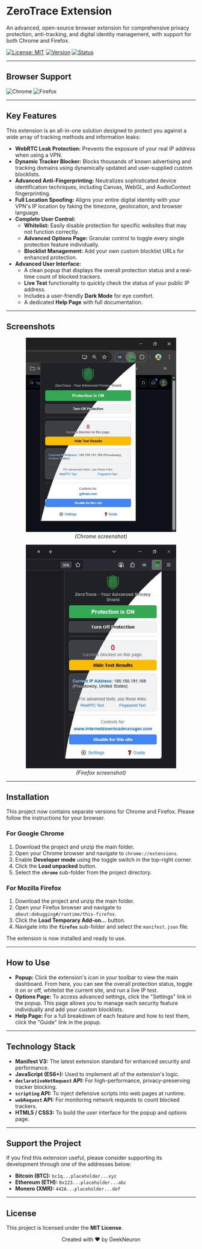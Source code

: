 # ZeroTrace Extension

An advanced, open-source browser extension for comprehensive privacy protection, anti-tracking, and digital identity management, with support for both Chrome and Firefox.

[![License: MIT](https://img.shields.io/badge/License-MIT-yellow.svg)](https://opensource.org/licenses/MIT)
[![Version](https://img.shields.io/badge/Version-5.0-blue.svg)]()
[![Status](https://img.shields.io/badge/Status-Complete-brightgreen.svg)]()

---

## Browser Support

![Chrome](https://img.shields.io/badge/Chrome-Supported-brightgreen.svg)
![Firefox](https://img.shields.io/badge/Firefox-Supported-orange.svg)

---

## Key Features

This extension is an all-in-one solution designed to protect you against a wide array of tracking methods and information leaks:

* **WebRTC Leak Protection:** Prevents the exposure of your real IP address when using a VPN.
* **Dynamic Tracker Blocker:** Blocks thousands of known advertising and tracking domains using dynamically updated and user-supplied custom blocklists.
* **Advanced Anti-Fingerprinting:** Neutralizes sophisticated device identification techniques, including Canvas, WebGL, and AudioContext fingerprinting.
* **Full Location Spoofing:** Aligns your entire digital identity with your VPN's IP location by faking the timezone, geolocation, and browser language.
* **Complete User Control:**
    * **Whitelist:** Easily disable protection for specific websites that may not function correctly.
    * **Advanced Options Page:** Granular control to toggle every single protection feature individually.
    * **Blocklist Management:** Add your own custom blocklist URLs for enhanced protection.
* **Advanced User Interface:**
    * A clean popup that displays the overall protection status and a real-time count of blocked trackers.
    * **Live Test** functionality to quickly check the status of your public IP address.
    * Includes a user-friendly **Dark Mode** for eye comfort.
    * A dedicated **Help Page** with full documentation.

---

## Screenshots

<p align="center">
  <img src="chrome/chrome-screenshot.jpg" alt="ZeroTrace Screenshot" width="400">
  <br>
  <em>(Chrome screenshot)</em>
</p>

<p align="center">
  <img src="firefox/firefox-screenshot.jpg" alt="ZeroTrace Screenshot" width="400">
  <br>
  <em>(Firefox screenshot)</em>
</p>

---

## Installation

This project now contains separate versions for Chrome and Firefox. Please follow the instructions for your browser.

### For Google Chrome

1.  Download the project and unzip the main folder.
2.  Open your Chrome browser and navigate to `chrome://extensions`.
3.  Enable **Developer mode** using the toggle switch in the top-right corner.
4.  Click the **Load unpacked** button.
5.  Select the **`chrome`** sub-folder from the project directory.

### For Mozilla Firefox

1.  Download the project and unzip the main folder.
2.  Open your Firefox browser and navigate to `about:debugging#/runtime/this-firefox`.
3.  Click the **Load Temporary Add-on...** button.
4.  Navigate into the **`firefox`** sub-folder and select the `manifest.json` file.

The extension is now installed and ready to use.

---

## How to Use

* **Popup:** Click the extension's icon in your toolbar to view the main dashboard. From here, you can see the overall protection status, toggle it on or off, whitelist the current site, and run a live IP test.
* **Options Page:** To access advanced settings, click the "Settings" link in the popup. This page allows you to manage each security feature individually and add your custom blocklists.
* **Help Page:** For a full breakdown of each feature and how to test them, click the "Guide" link in the popup.

---

## Technology Stack

* **Manifest V3:** The latest extension standard for enhanced security and performance.
* **JavaScript (ES6+):** Used to implement all of the extension's logic.
* **`declarativeNetRequest` API:** For high-performance, privacy-preserving tracker blocking.
* **`scripting` API:** To inject defensive scripts into web pages at runtime.
* **`webRequest` API:** For monitoring network requests to count blocked trackers.
* **HTML5 / CSS3:** To build the user interface for the popup and options page.

---

## Support the Project

If you find this extension useful, please consider supporting its development through one of the addresses below:

* **Bitcoin (BTC):** `bc1q...placeholder...xyz`
* **Ethereum (ETH):** `0x123...placeholder...abc`
* **Monero (XMR):** `442A...placeholder...def`

---

## License

This project is licensed under the **MIT License**.

<p align="center">Created with ❤️ by GeekNeuron</p>

